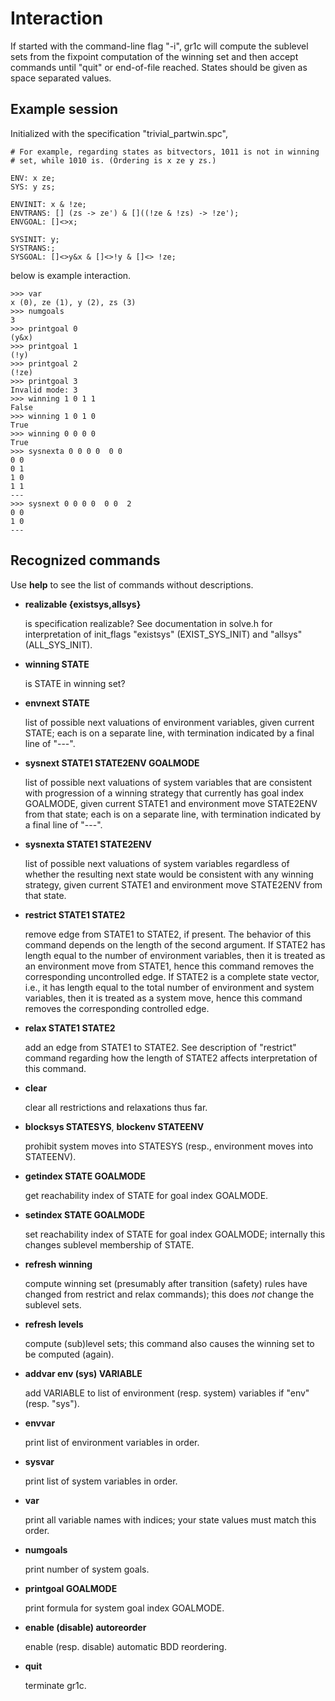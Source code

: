 Interaction
===========

If started with the command-line flag "-i", gr1c will compute the
sublevel sets from the fixpoint computation of the winning set and
then accept commands until "quit" or end-of-file reached.  States
should be given as space separated values.


Example session
---------------

Initialized with the specification "trivial_partwin.spc",

    # For example, regarding states as bitvectors, 1011 is not in winning
    # set, while 1010 is. (Ordering is x ze y zs.)

    ENV: x ze;
    SYS: y zs;

    ENVINIT: x & !ze;
    ENVTRANS: [] (zs -> ze') & []((!ze & !zs) -> !ze');
    ENVGOAL: []<>x;

    SYSINIT: y;
    SYSTRANS:;
    SYSGOAL: []<>y&x & []<>!y & []<> !ze;

below is example interaction.

    >>> var
    x (0), ze (1), y (2), zs (3)
    >>> numgoals
    3
    >>> printgoal 0
    (y&x)
    >>> printgoal 1
    (!y)
    >>> printgoal 2
    (!ze)
    >>> printgoal 3
    Invalid mode: 3
    >>> winning 1 0 1 1
    False
    >>> winning 1 0 1 0
    True
    >>> winning 0 0 0 0
    True
    >>> sysnexta 0 0 0 0  0 0
    0 0
    0 1
    1 0
    1 1
    ---
    >>> sysnext 0 0 0 0  0 0  2
    0 0
    1 0
    ---


Recognized commands
-------------------

Use **help** to see the list of commands without descriptions.

* **realizable {existsys,allsys}**

  is specification realizable?  See documentation in solve.h for
  interpretation of init_flags "existsys" (EXIST_SYS_INIT) and
  "allsys" (ALL_SYS_INIT).

* **winning STATE**

  is STATE in winning set?

* **envnext STATE**

  list of possible next valuations of environment variables, given
  current STATE; each is on a separate line, with termination
  indicated by a final line of "---".

* **sysnext STATE1 STATE2ENV GOALMODE**

  list of possible next valuations of system variables that are
  consistent with progression of a winning strategy that currently has
  goal index GOALMODE, given current STATE1 and environment move
  STATE2ENV from that state; each is on a separate line, with
  termination indicated by a final line of "---".

* **sysnexta STATE1 STATE2ENV**

  list of possible next valuations of system variables regardless of
  whether the resulting next state would be consistent with any
  winning strategy, given current STATE1 and environment move
  STATE2ENV from that state.

* **restrict STATE1 STATE2**

  remove edge from STATE1 to STATE2, if present. The behavior of this
  command depends on the length of the second argument. If STATE2 has
  length equal to the number of environment variables, then it is
  treated as an environment move from STATE1, hence this command
  removes the corresponding uncontrolled edge. If STATE2 is a complete
  state vector, i.e., it has length equal to the total number of
  environment and system variables, then it is treated as a system
  move, hence this command removes the corresponding controlled edge.

* **relax STATE1 STATE2**

  add an edge from STATE1 to STATE2. See description of "restrict"
  command regarding how the length of STATE2 affects interpretation of
  this command.

* **clear**

  clear all restrictions and relaxations thus far.

* **blocksys STATESYS**, **blockenv STATEENV**

  prohibit system moves into STATESYS (resp., environment moves into
  STATEENV).

* **getindex STATE GOALMODE**

  get reachability index of STATE for goal index GOALMODE.

* **setindex STATE GOALMODE**

  set reachability index of STATE for goal index GOALMODE; internally
  this changes sublevel membership of STATE.

* **refresh winning**

  compute winning set (presumably after transition (safety) rules have
  changed from restrict and relax commands); this does *not* change
  the sublevel sets.

* **refresh levels**

  compute (sub)level sets; this command also causes the winning set to
  be computed (again).

* **addvar env (sys) VARIABLE**

  add VARIABLE to list of environment (resp. system) variables if
  "env" (resp. "sys").

* **envvar**

  print list of environment variables in order.

* **sysvar**

  print list of system variables in order.

* **var**

  print all variable names with indices; your state values must match
  this order.

* **numgoals**

  print number of system goals.

* **printgoal GOALMODE**

  print formula for system goal index GOALMODE.

* **enable (disable) autoreorder**

  enable (resp. disable) automatic BDD reordering.

* **quit**

  terminate gr1c.
